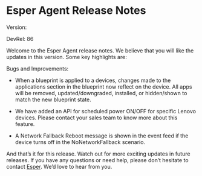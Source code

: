 # Esper Agent Release Notes 

Version: 

DevRel: 86 

Welcome to the Esper Agent release notes. We believe that you will like the updates in this version. Some key highlights are:  

Bugs and Improvements:

-   When a blueprint is applied to a devices, changes made to the applications section in the blueprint now reflect on the device. All apps will be removed, updated/downgraded, installed, or hidden/shown to match the new blueprint state.
    
-   We have added an API for scheduled power ON/OFF for specific Lenovo devices. Please contact your sales team to know more about this feature.
    
-   A Network Fallback Reboot message is shown in the event feed if the device turns off in the NoNetworkFallback scenario.
    

And that’s it for this release. Watch out for more exciting updates in future releases. If you have any questions or need help, please don’t hesitate to contact [Esper](mailto:support@esper.io). We’d love to hear from you.


  
